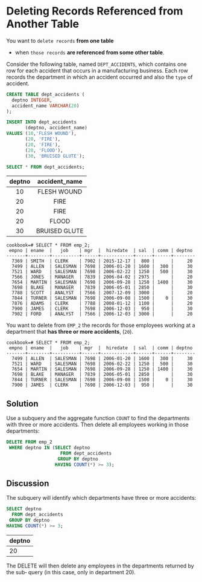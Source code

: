 # Deleting Records Referenced from Another Table

You want to `delete records` **from one table**

- when `those records` **are referenced from some other table**.


Consider the following table, named `DEPT_ACCIDENTS`, which contains one row for each accident that occurs in a manufacturing business. Each row records the department in which an accident occurred and also the `type` of accident.

```SQL
CREATE TABLE dept_accidents (
  deptno INTEGER,
  accident_name VARCHAR(20)
);

INSERT INTO dept_accidents
       (deptno, accident_name)
VALUES (10,'FLESH WOUND'),
       (20, 'FIRE'),
       (20, 'FIRE'),
       (20, 'FLOOD'),
       (30, 'BRUISED GLUTE');

SELECT * FROM dept_accidents;
```

|deptno | accident_name|
|:-----:|:------------:|
|    10 | FLESH WOUND|
|    20 | FIRE|
|    20 | FIRE|
|    20 | FLOOD|
|    30 | BRUISED GLUTE|

```console
cookbook=# SELECT * FROM emp_2;
 empno | ename  |   job    | mgr  |  hiredate  | sal  | comm | deptno
-------+--------+----------+------+------------+------+------+--------
  7369 | SMITH  | CLERK    | 7902 | 2015-12-17 |  800 |      |     20
  7499 | ALLEN  | SALESMAN | 7698 | 2006-01-20 | 1600 |  300 |     30
  7521 | WARD   | SALESMAN | 7698 | 2006-02-22 | 1250 |  500 |     30
  7566 | JONES  | MANAGER  | 7839 | 2006-04-02 | 2975 |      |     20
  7654 | MARTIN | SALESMAN | 7698 | 2006-09-28 | 1250 | 1400 |     30
  7698 | BLAKE  | MANAGER  | 7839 | 2006-05-01 | 2850 |      |     30
  7788 | SCOTT  | ANALYST  | 7566 | 2007-12-09 | 3000 |      |     20
  7844 | TURNER | SALESMAN | 7698 | 2006-09-08 | 1500 |    0 |     30
  7876 | ADAMS  | CLERK    | 7788 | 2008-01-12 | 1100 |      |     20
  7900 | JAMES  | CLERK    | 7698 | 2006-12-03 |  950 |      |     30
  7902 | FORD   | ANALYST  | 7566 | 2006-12-03 | 3000 |      |     20
```

You want to delete from `EMP_2` the records for those employees working at a department that **has three or more accidents**, (`20`).

```console
cookbook=# SELECT * FROM emp_2;
 empno | ename  |   job    | mgr  |  hiredate  | sal  | comm | deptno
-------+--------+----------+------+------------+------+------+--------
  7499 | ALLEN  | SALESMAN | 7698 | 2006-01-20 | 1600 |  300 |     30
  7521 | WARD   | SALESMAN | 7698 | 2006-02-22 | 1250 |  500 |     30
  7654 | MARTIN | SALESMAN | 7698 | 2006-09-28 | 1250 | 1400 |     30
  7698 | BLAKE  | MANAGER  | 7839 | 2006-05-01 | 2850 |      |     30
  7844 | TURNER | SALESMAN | 7698 | 2006-09-08 | 1500 |    0 |     30
  7900 | JAMES  | CLERK    | 7698 | 2006-12-03 |  950 |      |     30
```

## Solution

Use a subquery and the aggregate function `COUNT` to find the departments with three or more accidents. Then delete all employees working in those departments:

```SQL
DELETE FROM emp_2
 WHERE deptno IN (SELECT deptno
                    FROM dept_accidents
                   GROUP BY deptno
                  HAVING COUNT(*) >= 3);
```

## Discussion

The subquery will identify which departments have three or more accidents:

```SQL
SELECT deptno   
  FROM dept_accidents
 GROUP BY deptno
HAVING COUNT(*) >= 3;
```

|deptno|
|--------|
|    20|

The DELETE will then delete any employees in the departments returned by the sub‐ query (in this case, only in department 20).
